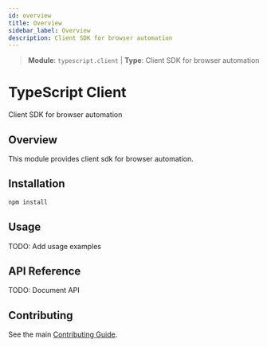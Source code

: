 ```yaml
---
id: overview
title: Overview
sidebar_label: Overview
description: Client SDK for browser automation
---
```

> **Module**: `typescript.client` | **Type**: Client SDK for browser automation
# TypeScript Client

Client SDK for browser automation

## Overview

This module provides client sdk for browser automation.

## Installation

```bash
npm install
```

## Usage

TODO: Add usage examples

## API Reference

TODO: Document API

## Contributing

See the main [Contributing Guide](https://github.com/semantest/workspace/tree/main/typescript.client/../../docs/CONTRIBUTING.md).
